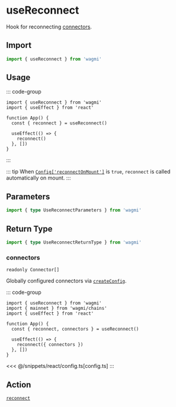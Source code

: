 <script setup>
const packageName = 'wagmi'
const actionName = 'reconnect'
const typeName = 'Reconnect'
const mutate = 'reconnect'
const TData = '{ accounts: readonly Address[]; chainId: number; connector: Connector }'
const TError = 'ReconnectError'
const TVariables = '{ connectors?: (CreateConnectorFn | Connector)[] | undefined; }'
</script>

# useReconnect

Hook for reconnecting [connectors](/core/connectors).

## Import

```ts
import { useReconnect } from 'wagmi'
```

## Usage

::: code-group
```tsx [index.tsx]
import { useReconnect } from 'wagmi'
import { useEffect } from 'react'

function App() {
  const { reconnect } = useReconnect()

  useEffect(() => {
    reconnect()
  }, [])
}
```
:::

::: tip
When [`Config['reconnectOnMount']`](/react/createConfig#reconnectonmount) is `true`, `reconnect` is called automatically on mount.
:::

## Parameters

```ts
import { type UseReconnectParameters } from 'wagmi'
```

<!--@include: @shared/mutation-options.md-->

## Return Type

```ts
import { type UseReconnectReturnType } from 'wagmi'
```

### connectors

`readonly Connector[]`

Globally configured connectors via [`createConfig`](/react/createConfig#connectors).

::: code-group
```tsx [index.tsx]
import { useReconnect } from 'wagmi'
import { mainnet } from 'wagmi/chains'
import { useEffect } from 'react'

function App() {
  const { reconnect, connectors } = useReconnect()

  useEffect(() => {
    reconnect({ connectors })
  }, [])
}
```
<<< @/snippets/react/config.ts[config.ts]
:::

<!--@include: @shared/mutation-result.md-->

<!--@include: @shared/mutation-imports.md-->

## Action

[`reconnect`](/core/actions/reconnect)